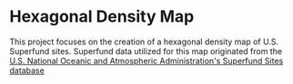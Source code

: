 # Hexagonal Density Map

This project focuses on the creation of a hexagonal density map of U.S. Superfund sites. Superfund data utilized for this map originated from the <a href="https://data.noaa.gov/dataset/dataset/superfund-sites">U.S. National Oceanic and Atmospheric Administration's Superfund Sites database</a>
